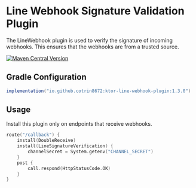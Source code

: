 # Line Webhook Signature Validation Plugin
The LineWebhook plugin is used to verify the signature of incoming webhooks. This ensures that the webhooks are from a trusted source.

[![Maven Central Version](https://img.shields.io/maven-central/v/io.github.cotrin8672/ktor-line-webhook-plugin)
](https://central.sonatype.com/artifact/io.github.cotrin8672/ktor-line-webhook-plugin)
## Gradle Configuration
```gradle
implementation("io.github.cotrin8672:ktor-line-webhook-plugin:1.3.0")
```

## Usage
Install this plugin only on endpoints that receive webhooks.
```kotlin
route("/callback") {
    install(DoubleReceive)
    install(LineSignatureVerification) {
        channelSecret = System.getenv("CHANNEL_SECRET")
    }
    post {
        call.respond(HttpStatusCode.OK)
    }
}
```
